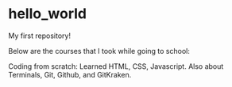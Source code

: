 # hello_world
My first repository!

Below are the courses that I took while going to school:

Coding from scratch:
Learned HTML, CSS, Javascript. 
Also about Terminals, Git, Github, and GitKraken.

